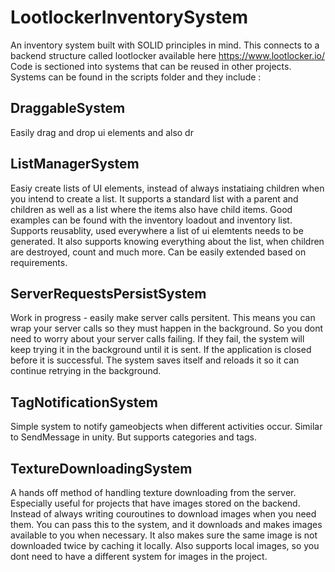 # LootlockerInventorySystem

An inventory system built with SOLID principles in mind. This connects to a backend structure called lootlocker available here https://www.lootlocker.io/ 
Code is sectioned into systems that can be reused in other projects.
Systems can be found in the scripts folder and they include :

## DraggableSystem 
Easily drag and drop ui elements and also dr

## ListManagerSystem 
Easiy create lists of UI elements, instead of always instatiaing children when you intend to create a list. It supports a standard list with a parent and children as well as a list where the items also have child items. Good examples can be found with the inventory loadout and inventory list. Supports reusablity, used everywhere a list of ui elemtents needs to be generated. It also supports knowing everything about the list, when children are destroyed, count and much more. Can be easily extended based on requirements. 


## ServerRequestsPersistSystem
Work in progress - easily make server calls persitent. This means you can wrap your server calls so they must happen in the background. So you dont need to worry about your server calls failing. If they fail, the system will keep trying it in the background until it is sent. If the application is closed before it is successful. The system saves itself and reloads it so it can continue retrying in the background.


## TagNotificationSystem
Simple system to notify gameobjects when different activities occur. Similar to SendMessage in unity. But supports categories and tags.

## TextureDownloadingSystem
A hands off method of handling texture downloading from the server. Especially useful for projects that have images stored on the backend. Instead of always writing couroutines to download images when you need them. You can pass this to the system, and it downloads and makes images available to you when necessary. It also makes sure the same image is not downloaded twice by caching it locally. Also supports local images, so you dont need to have a different system for images in the project.
